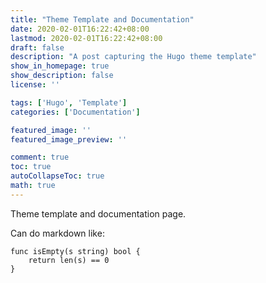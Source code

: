 ```yaml
---
title: "Theme Template and Documentation"
date: 2020-02-01T16:22:42+08:00
lastmod: 2020-02-01T16:22:42+08:00
draft: false
description: "A post capturing the Hugo theme template"
show_in_homepage: true
show_description: false
license: ''

tags: ['Hugo', 'Template']
categories: ['Documentation']

featured_image: ''
featured_image_preview: ''

comment: true
toc: true
autoCollapseToc: true
math: true
---
```


Theme template and documentation page.

Can do markdown like:
```golang
func isEmpty(s string) bool {
    return len(s) == 0
}
```

<!--more-->
